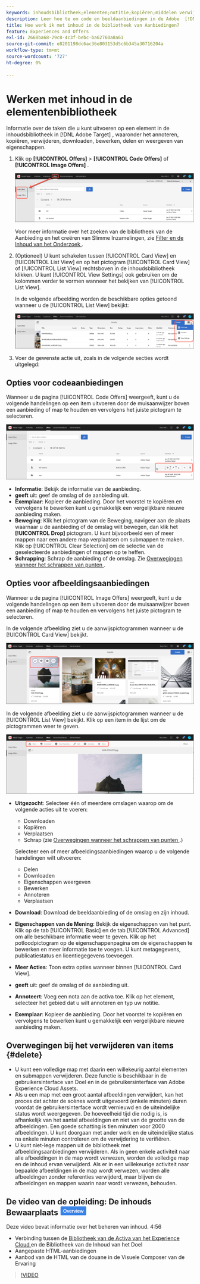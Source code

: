 ```yaml
---
keywords: inhoudsbibliotheek;elementen;notitie;kopiëren;middelen verwijderen;element downloaden;inhoud bewerken;kaart delen;eigenschappen van inhoud weergeven
description: Leer hoe te om code en beeldaanbiedingen in de Adobe  [!DNL Target]  bibliotheek van Aanbiedingen te beheren. Leer hoe u de details van een aanbieding kunt weergeven en hoe u aanbiedingen kunt bewerken, kopiëren, verplaatsen of verwijderen.
title: Hoe werk ik met inhoud in de bibliotheek van Aanbiedingen?
feature: Experiences and Offers
exl-id: 2668ba68-29c8-4c3f-bebc-ba62760a8a61
source-git-commit: e8201198dc6ac36e803153d5c6b345a30716204a
workflow-type: tm+mt
source-wordcount: '727'
ht-degree: 0%

---
```


# Werken met inhoud in de elementenbibliotheek

Informatie over de taken die u kunt uitvoeren op een element in de inhoudsbibliotheek in [!DNL Adobe Target] , waaronder het annoteren, kopiëren, verwijderen, downloaden, bewerken, delen en weergeven van eigenschappen.

1. Klik op **[!UICONTROL Offers]** > **[!UICONTROL Code Offers]** of **[!UICONTROL Image Offers]** .

   ![ de Aanbiedingen van de Code en de Aanbiedingen van het Beeld ](/help/main/c-experiences/c-manage-content/assets/offers-both.png)

   Voor meer informatie over het zoeken van de bibliotheek van de Aanbieding en het creëren van Slimme Inzamelingen, zie [ Filter en de Inhoud van het Onderzoek ](/help/main/c-experiences/c-manage-content/filter-and-search-content.md#concept_3B59B8F025BF4CEA82ECC5199D365276).

1. (Optioneel) U kunt schakelen tussen [!UICONTROL Card View] en [!UICONTROL List View] en op het pictogram [!UICONTROL Card View] of [!UICONTROL List View] rechtsboven in de inhoudsbibliotheek klikken. U kunt [!UICONTROL View Settings] ook gebruiken om de kolommen verder te vormen wanneer het bekijken van [!UICONTROL List View].

   In de volgende afbeelding worden de beschikbare opties getoond wanneer u de [!UICONTROL List View] bekijkt:

   ![ de opties van de Mening van de Lijst ](/help/main/c-experiences/c-manage-content/assets/view-settings-options.png)

1. Voer de gewenste actie uit, zoals in de volgende secties wordt uitgelegd:

## Opties voor codeaanbiedingen

Wanneer u de pagina [!UICONTROL Code Offers] weergeeft, kunt u de volgende handelingen op een item uitvoeren door de muisaanwijzer boven een aanbieding of map te houden en vervolgens het juiste pictogram te selecteren.

![ pictogrammen van de Bedekking op het lusje van de Aanbiedingen van de Code ](/help/main/c-experiences/c-manage-content/assets/code-offers-hover-icons.png)

* **Informatie**: Bekijk de informatie van de aanbieding.
* **geeft** uit: geef de omslag of de aanbieding uit.
* **Exemplaar**: Kopieer de aanbieding. Door het voorstel te kopiëren en vervolgens te bewerken kunt u gemakkelijk een vergelijkbare nieuwe aanbieding maken.
* **Beweging**: Klik het pictogram van de Beweging, navigeer aan de plaats waarnaar u de aanbieding of de omslag wilt bewegen, dan klik het **[!UICONTROL Drop]** pictogram. U kunt bijvoorbeeld een of meer mappen naar een andere map verplaatsen om submappen te maken. Klik op [!UICONTROL Clear Selection] om de selectie van de geselecteerde aanbiedingen of mappen op te heffen.
* **Schrapping**: Schrap de aanbieding of de omslag. Zie [ Overwegingen wanneer het schrappen van punten ](#delete).

## Opties voor afbeeldingsaanbiedingen

Wanneer u de pagina [!UICONTROL Image Offers] weergeeft, kunt u de volgende handelingen op een item uitvoeren door de muisaanwijzer boven een aanbieding of map te houden en vervolgens het juiste pictogram te selecteren.

In de volgende afbeelding ziet u de aanwijspictogrammen wanneer u de [!UICONTROL Card View] bekijkt.

![ pictogrammen van de Bedekking op het lusje van de Aanbiedingen van het Beeld wanneer in de Mening van de Kaart ](/help/main/c-experiences/c-manage-content/assets/image-offers-hover-icons.png)

In de volgende afbeelding ziet u de aanwijspictogrammen wanneer u de [!UICONTROL List View] bekijkt. Klik op een item in de lijst om de pictogrammen weer te geven.

![ pictogrammen van de Bedekking op het lusje van de Aanbiedingen van het Beeld wanneer in de Mening van de Lijst ](/help/main/c-experiences/c-manage-content/assets/list-view-hover.png)

* **Uitgezocht**: Selecteer één of meerdere omslagen waarop om de volgende acties uit te voeren:

   * Downloaden
   * Kopiëren
   * Verplaatsen
   * Schrap (zie [ Overwegingen wanneer het schrappen van punten ](#delete).)

  Selecteer een of meer afbeeldingsaanbiedingen waarop u de volgende handelingen wilt uitvoeren:

   * Delen
   * Downloaden
   * Eigenschappen weergeven
   * Bewerken
   * Annoteren
   * Verplaatsen

* **Download**: Download de beeldaanbieding of de omslag en zijn inhoud.
* **Eigenschappen van de Mening**: Bekijk de eigenschappen van het punt. Klik op de tab [!UICONTROL Basic] en de tab [!UICONTROL Advanced] om alle beschikbare informatie weer te geven. Klik op het potloodpictogram op de eigenschappenpagina om de eigenschappen te bewerken en meer informatie toe te voegen. U kunt metagegevens, publicatiestatus en licentiegegevens toevoegen.
* **Meer Acties**: Toon extra opties wanneer binnen [!UICONTROL Card View].
* **geeft** uit: geef de omslag of de aanbieding uit.
* **Annoteert**: Voeg een nota aan de activa toe. Klik op het element, selecteer het gebied dat u wilt annoteren en typ uw notitie.
* **Exemplaar**: Kopieer de aanbieding. Door het voorstel te kopiëren en vervolgens te bewerken kunt u gemakkelijk een vergelijkbare nieuwe aanbieding maken.

## Overwegingen bij het verwijderen van items {#delete}

* U kunt een volledige map met daarin een willekeurig aantal elementen en submappen verwijderen. Deze functie is beschikbaar in de gebruikersinterface van Doel en in de gebruikersinterface van Adobe Experience Cloud Assets.
* Als u een map met een groot aantal afbeeldingen verwijdert, kan het proces dat achter de scènes wordt uitgevoerd (enkele minuten) duren voordat de gebruikersinterface wordt vernieuwd en de uiteindelijke status wordt weergegeven. De hoeveelheid tijd die nodig is, is afhankelijk van het aantal afbeeldingen en niet van de grootte van de afbeeldingen. Een goede schatting is tien minuten voor 2000 afbeeldingen. U kunt doorgaan met ander werk en de uiteindelijke status na enkele minuten controleren om de verwijdering te verifiëren.
* U kunt niet-lege mappen uit de bibliotheek met afbeeldingsaanbiedingen verwijderen. Als in geen enkele activiteit naar alle afbeeldingen in de map wordt verwezen, worden de volledige map en de inhoud ervan verwijderd. Als er in een willekeurige activiteit naar bepaalde afbeeldingen in de map wordt verwezen, worden alle afbeeldingen zonder referenties verwijderd, maar blijven de afbeeldingen en mappen waarin naar wordt verwezen, behouden.

## De video van de opleiding: De inhouds Bewaarplaats ![ badge van het Overzicht ](/help/main/assets/overview.png)

Deze video bevat informatie over het beheren van inhoud. 4:56

* Verbinding tussen de [ Bibliotheek van de Activa van het Experience Cloud ](https://experienceleague.adobe.com/docs/core-services/interface/assets/creative-cloud.html) en de Bibliotheek van de Inhoud van het Doel
* Aangepaste HTML-aanbiedingen
* Aanbod van de HTML van de douane in de Visuele Composer van de Ervaring

>[!VIDEO](https://video.tv.adobe.com/v/17387)
